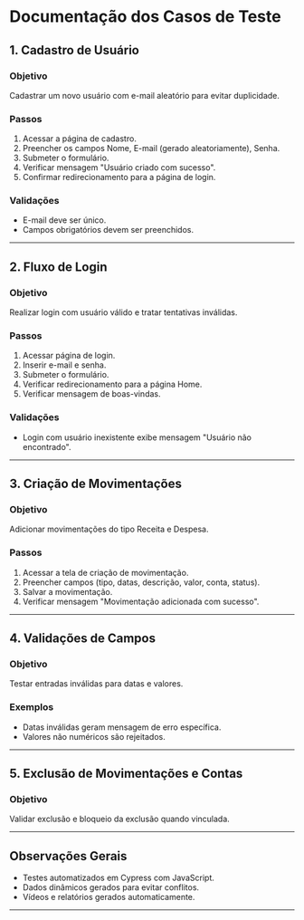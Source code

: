 # Documentação dos Casos de Teste

## 1. Cadastro de Usuário
### Objetivo
Cadastrar um novo usuário com e-mail aleatório para evitar duplicidade.

### Passos
1. Acessar a página de cadastro.
2. Preencher os campos Nome, E-mail (gerado aleatoriamente), Senha.
3. Submeter o formulário.
4. Verificar mensagem "Usuário criado com sucesso".
5. Confirmar redirecionamento para a página de login.

### Validações
- E-mail deve ser único.
- Campos obrigatórios devem ser preenchidos.

---

## 2. Fluxo de Login
### Objetivo
Realizar login com usuário válido e tratar tentativas inválidas.

### Passos
1. Acessar página de login.
2. Inserir e-mail e senha.
3. Submeter o formulário.
4. Verificar redirecionamento para a página Home.
5. Verificar mensagem de boas-vindas.

### Validações
- Login com usuário inexistente exibe mensagem "Usuário não encontrado".

---

## 3. Criação de Movimentações
### Objetivo
Adicionar movimentações do tipo Receita e Despesa.

### Passos
1. Acessar a tela de criação de movimentação.
2. Preencher campos (tipo, datas, descrição, valor, conta, status).
3. Salvar a movimentação.
4. Verificar mensagem "Movimentação adicionada com sucesso".

---

## 4. Validações de Campos
### Objetivo
Testar entradas inválidas para datas e valores.

### Exemplos
- Datas inválidas geram mensagem de erro específica.
- Valores não numéricos são rejeitados.

---

## 5. Exclusão de Movimentações e Contas
### Objetivo
Validar exclusão e bloqueio da exclusão quando vinculada.

---

## Observações Gerais
- Testes automatizados em Cypress com JavaScript.
- Dados dinâmicos gerados para evitar conflitos.
- Vídeos e relatórios gerados automaticamente.

---

